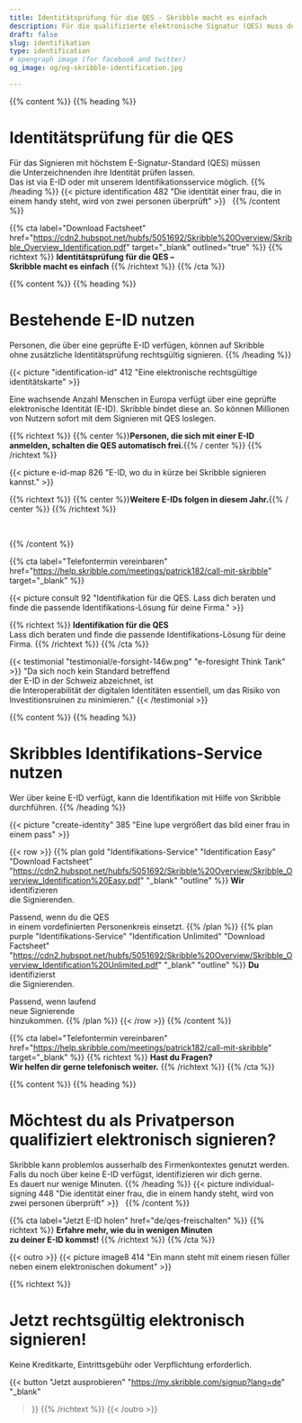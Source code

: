 ```yaml
---
title: Identitätsprüfung für die QES - Skribble macht es einfach
description: Für die qualifizierte elektronische Signatur (QES) muss der Unterzeichnende seine Identität beweisen. Skribble bietet für jeden Geschäftskontext eine passende Identifikationsmöglichkeit an.
draft: false
slug: identifikation
type: identification
# opengraph image (for facebook and twitter)
og_image: og/og-skribble-identification.jpg

---
```


{{% content %}}
{{% heading %}}
# Identitätsprüfung für die QES
Für das Signieren mit höchstem E-Signatur-Standard (QES) müssen <br class="hide-for-mobile">die Unterzeichnenden ihre Identität prüfen lassen. <br class="hide-for-mobile">Das ist via E-ID oder mit unserem Identifikationsservice möglich.
{{% /heading %}}
{{< picture identification 482 "Die identität einer frau, die in einem handy steht, wird von zwei personen überprüft" >}}
&nbsp;
{{% /content %}}

{{% cta
  label="Download Factsheet"
  href="https://cdn2.hubspot.net/hubfs/5051692/Skribble%20Overview/Skribble_Overview_Identification.pdf"
  target="_blank"
  outlined="true"
%}}
{{% richtext %}}
**Identitätsprüfung für die QES – <br class="hide-for-mobile">Skribble macht es einfach**
{{% /richtext %}}
{{% /cta %}}

[//]: # (--------------------------------------------------------------------------------------------------------------)

{{% content %}}
{{% heading %}}
# Bestehende E-ID nutzen
Personen, die über eine geprüfte E-ID verfügen, können auf Skribble <br class="hide-for-mobile">ohne zusätzliche Identitätsprüfung rechtsgültig signieren.
{{% /heading %}}

{{< picture "identification-id" 412 "Eine elektronische rechtsgültige identitätskarte" >}}

Eine wachsende Anzahl Menschen in Europa verfügt über eine geprüfte elektronische Identität (E-ID). Skribble bindet diese an. So können Millionen von Nutzern sofort mit dem Signieren mit QES loslegen.

{{% richtext %}}
{{% center %}}**Personen, die sich mit einer E-ID anmelden, schalten die QES automatisch frei.**{{% / center %}}
{{% /richtext %}}

{{< picture e-id-map 826 "E-ID, wo du in kürze bei Skribble signieren kannst." >}}

{{% richtext %}}
{{% center %}}**Weitere E-IDs folgen in diesem Jahr.**{{% / center %}}
{{% /richtext %}}

&nbsp;

{{% /content %}}

{{% cta
  label="Telefontermin vereinbaren"
  href="https://help.skribble.com/meetings/patrick182/call-mit-skribble"
  target="_blank"
%}}

{{< picture consult 92 "Identifikation für die QES. Lass dich beraten und finde die passende Identifikations-Lösung für deine Firma." >}}

{{% richtext %}}
**Identifikation für die QES**<br>
Lass dich beraten und finde die passende Identifikations-Lösung für deine Firma.
{{% /richtext %}}
{{% /cta %}}

[//]: # (--------------------------------------------------------------------------------------------------------------)

{{< testimonial "testimonial/e-forsight-146w.png" "e-foresight Think Tank" >}}
"Da sich noch kein Standard betreffend <br class="hide-for-mobile">der E-ID in der Schweiz abzeichnet, ist <br class="hide-for-mobile">die Interoperabilität der digitalen Identitäten essentiell, um das Risiko von Investitionsruinen zu minimieren." {{< /testimonial >}}

[//]: # (--------------------------------------------------------------------------------------------------------------)

{{% content %}}
{{% heading %}}
# Skribbles Identifikations-Service nutzen
Wer über keine E-ID verfügt, kann die Identifikation mit Hilfe von Skribble durchführen.
{{% /heading %}}

{{< picture "create-identity" 385 "Eine lupe vergrößert das bild einer frau in einem pass" >}}

{{< row >}}
{{% plan
  gold
  "Identifikations-Service"
  "Identification Easy"
  "Download Factsheet"
  "https://cdn2.hubspot.net/hubfs/5051692/Skribble%20Overview/Skribble_Overview_Identification%20Easy.pdf"
  "_blank"
  "outline"
%}}
**Wir** identifizieren<br class="hide-for-mobile">
die Signierenden.

Passend, wenn du die QES <br class="hide-for-mobile">in einem vordefinierten Personenkreis einsetzt.
{{% /plan %}}
{{% plan
  purple
  "Identifikations-Service"
  "Identification Unlimited"
  "Download Factsheet"
  "https://cdn2.hubspot.net/hubfs/5051692/Skribble%20Overview/Skribble_Overview_Identification%20Unlimited.pdf"
  "_blank"
  "outline"
%}}
**Du** identifizierst<br class="hide-for-mobile">
die Signierenden.

Passend, wenn laufend <br class="hide-for-mobile">neue Signierende <br class="hide-for-mobile">hinzukommen.
{{% /plan %}}
{{< /row >}}
{{% /content %}}

{{% cta
  label="Telefontermin vereinbaren"
  href="https://help.skribble.com/meetings/patrick182/call-mit-skribble"
  target="_blank"
%}}
{{% richtext %}}
**Hast du Fragen? <br class="hide-for-mobile">Wir helfen dir gerne telefonisch weiter.**
{{% /richtext %}}
{{% /cta %}}

{{% content %}}
{{% heading %}}
# Möchtest du als Privatperson <br class="hide-for-mobile">qualifiziert elektronisch signieren?
Skribble kann problemlos ausserhalb des Firmenkontextes genutzt werden. <br class="hide-for-mobile">Falls du noch über keine E-ID verfügst, identifizieren wir dich gerne. <br class="hide-for-mobile">Es dauert nur wenige Minuten.
{{% /heading %}}
{{< picture individual-signing 448 "Die identität einer frau, die in einem handy steht, wird von zwei personen überprüft" >}}
&nbsp;
{{% /content %}}

{{% cta
  label="Jetzt E-ID holen"
  href="de/qes-freischalten"
%}}
{{% richtext %}}
**Erfahre mehr, wie du in wenigen Minuten <br class="hide-for-mobile">zu deiner E-ID kommst!**
{{% /richtext %}}
{{% /cta %}}

[//]: # (--------------------------------------------------------------------------------------------------------------)

{{< outro >}}
{{< picture image8 414 "Ein mann steht mit einem riesen füller neben einem elektronischen dokument" >}}

{{% richtext %}}
# Jetzt rechtsgültig elektronisch signieren!
Keine Kreditkarte, Eintrittsgebühr oder Verpflichtung erforderlich.

{{< button
  "Jetzt ausprobieren"
  "https://my.skribble.com/signup?lang=de"
  "_blank"
>}}
{{% /richtext %}}
{{< /outro >}}
